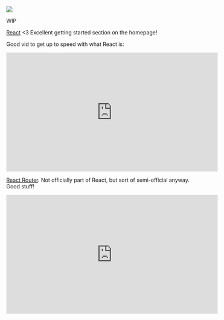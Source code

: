 <img class="toprightimg" src="https://cdn.auth0.com/blog/react-js/react.png"/>

WIP 

[React](http://facebook.github.io/react/) <3
Excellent getting started section on the homepage!

Good vid to get up to speed with what React is:

<iframe width="560" height="315" src="https://www.youtube.com/embed/x7cQ3mrcKaY" frameborder="0" allowfullscreen></iframe>

[React Router](http://rackt.org/react-router/). Not officially part of React, but sort of semi-official anyway. Good stuff!

<iframe width="560" height="315" src="https://www.youtube.com/embed/Q6Kczrgw6ic" frameborder="0" allowfullscreen></iframe>